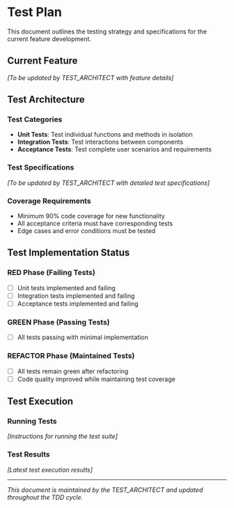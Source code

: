 # Test Plan

This document outlines the testing strategy and specifications for the current feature development.

## Current Feature
*[To be updated by TEST_ARCHITECT with feature details]*

## Test Architecture

### Test Categories
- **Unit Tests**: Test individual functions and methods in isolation
- **Integration Tests**: Test interactions between components
- **Acceptance Tests**: Test complete user scenarios and requirements

### Test Specifications
*[To be updated by TEST_ARCHITECT with detailed test specifications]*

### Coverage Requirements
- Minimum 90% code coverage for new functionality
- All acceptance criteria must have corresponding tests
- Edge cases and error conditions must be tested

## Test Implementation Status

### RED Phase (Failing Tests)
- [ ] Unit tests implemented and failing
- [ ] Integration tests implemented and failing  
- [ ] Acceptance tests implemented and failing

### GREEN Phase (Passing Tests)
- [ ] All tests passing with minimal implementation

### REFACTOR Phase (Maintained Tests)
- [ ] All tests remain green after refactoring
- [ ] Code quality improved while maintaining test coverage

## Test Execution

### Running Tests
*[Instructions for running the test suite]*

### Test Results
*[Latest test execution results]*

---

*This document is maintained by the TEST_ARCHITECT and updated throughout the TDD cycle.*
